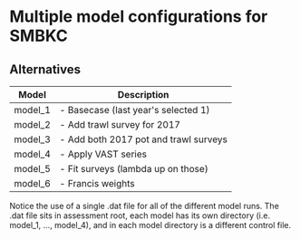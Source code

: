 # Multiple model configurations for SMBKC

## Alternatives

Model         | Description
------------- | -------------
model_1       | - Basecase (last year's selected 1)      
model_2       | - Add trawl survey for 2017
model_3       | - Add both 2017 pot and trawl surveys
model_4       | - Apply VAST series
model_5       | - Fit surveys (lambda up on those)
model_6       | - Francis weights

Notice the use of a single .dat file for all of the different model runs. 
The .dat file sits in assessment root, 
each model has its own directory (i.e. model_1, ..., model_4), and in each model directory is a different control file.
